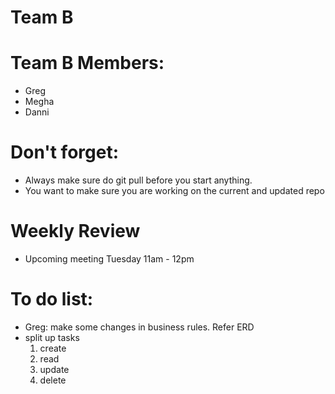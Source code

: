 # Team B

Team B Members:
=================
* Greg
* Megha
* Danni


Don't forget:
=================
<!--ts-->
*  Always make sure do git pull before you start anything.
*  You want to make sure you are working on the current and updated repo

Weekly Review
=================
<!--ts-->
* Upcoming meeting Tuesday 11am - 12pm

To do list:
=================
<!--ts-->
*  Greg:  make some changes in business rules. Refer ERD
*  split up tasks 
   1) create 
   2) read
   3) update
   4) delete